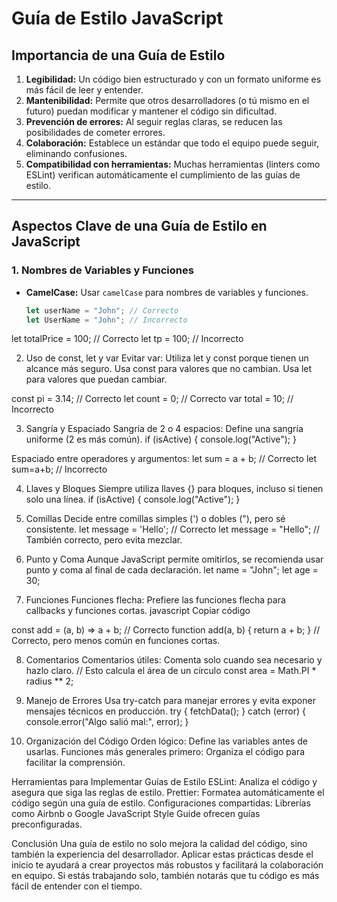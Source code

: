 # Guía de Estilo JavaScript

## **Importancia de una Guía de Estilo**
1. **Legibilidad:** Un código bien estructurado y con un formato uniforme es más fácil de leer y entender.
2. **Mantenibilidad:** Permite que otros desarrolladores (o tú mismo en el futuro) puedan modificar y mantener el código sin dificultad.
3. **Prevención de errores:** Al seguir reglas claras, se reducen las posibilidades de cometer errores.
4. **Colaboración:** Establece un estándar que todo el equipo puede seguir, eliminando confusiones.
5. **Compatibilidad con herramientas:** Muchas herramientas (linters como ESLint) verifican automáticamente el cumplimiento de las guías de estilo.

---

## **Aspectos Clave de una Guía de Estilo en JavaScript**

### **1. Nombres de Variables y Funciones**
- **CamelCase:** Usar `camelCase` para nombres de variables y funciones.
  ```javascript
  let userName = "John"; // Correcto
  let UserName = "John"; // Incorrecto

let totalPrice = 100; // Correcto
let tp = 100; // Incorrecto

2. Uso de const, let y var
Evitar var: Utiliza let y const porque tienen un alcance más seguro.
Usa const para valores que no cambian.
Usa let para valores que puedan cambiar.

const pi = 3.14; // Correcto
let count = 0;   // Correcto
var total = 10;  // Incorrecto

3. Sangría y Espaciado
Sangría de 2 o 4 espacios: Define una sangría uniforme (2 es más común).
if (isActive) {
    console.log("Active");
}

Espaciado entre operadores y argumentos:
let sum = a + b; // Correcto
let sum=a+b;     // Incorrecto

4. Llaves y Bloques
Siempre utiliza llaves {} para bloques, incluso si tienen solo una línea.
if (isActive) {
    console.log("Active");
}

5. Comillas
Decide entre comillas simples (') o dobles ("), pero sé consistente.
let message = 'Hello'; // Correcto
let message = "Hello"; // También correcto, pero evita mezclar.

6. Punto y Coma
Aunque JavaScript permite omitirlos, se recomienda usar punto y coma al final de cada declaración.
let name = "John";
let age = 30;

7. Funciones
Funciones flecha: Prefiere las funciones flecha para callbacks y funciones cortas.
javascript
Copiar código

const add = (a, b) => a + b; // Correcto
function add(a, b) {
    return a + b;
} // Correcto, pero menos común en funciones cortas.

8. Comentarios
Comentarios útiles: Comenta solo cuando sea necesario y hazlo claro.
// Esto calcula el área de un círculo
const area = Math.PI * radius ** 2;

9. Manejo de Errores
Usa try-catch para manejar errores y evita exponer mensajes técnicos en producción.
try {
    fetchData();
} catch (error) {
    console.error("Algo salió mal:", error);
}

10. Organización del Código
Orden lógico: Define las variables antes de usarlas.
Funciones más generales primero: Organiza el código para facilitar la comprensión.

Herramientas para Implementar Guías de Estilo
ESLint: Analiza el código y asegura que siga las reglas de estilo.
Prettier: Formatea automáticamente el código según una guía de estilo.
Configuraciones compartidas: Librerías como Airbnb o Google JavaScript Style Guide ofrecen guías preconfiguradas.
 
 Conclusión
Una guía de estilo no solo mejora la calidad del código, sino también la experiencia del desarrollador. Aplicar estas prácticas desde el inicio te ayudará a crear proyectos más robustos y facilitará la colaboración en equipo. Si estás trabajando solo, también notarás que tu código es más fácil de entender con el tiempo.